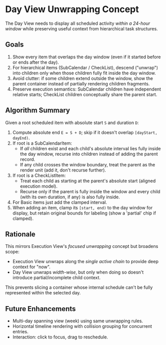 # Day View Unwrapping Concept

The Day View needs to display all scheduled activity *within a 24-hour window* while preserving useful context from hierarchical task structures.

## Goals
1. Show every item that overlaps the day window (even if it started before or ends after the day).
2. For hierarchical items (SubCalendar / CheckList), descend ("unwrap") into children only when those children fully fit inside the day window.
3. Avoid clutter: if some children extend outside the window, show the parent container instead of partially rendering children fragments.
4. Preserve execution semantics: SubCalendar children have independent relative starts; CheckList children conceptually share the parent start.

## Algorithm Summary
Given a root scheduled item with absolute start `S` and duration `D`:
1. Compute absolute end `E = S + D`; skip if it doesn't overlap `[dayStart, dayEnd)`.
2. If root is a SubCalendarItem:
   - If *all* children exist and each child's absolute interval lies fully inside the day window, recurse into children instead of adding the parent record.
   - If any child crosses the window boundary, treat the parent as the render unit (add it, don't recurse further).
3. If root is a CheckListItem:
   - Treat each child as starting at the parent's absolute start (aligned execution model).
   - Recurse only if the parent is fully inside the window and every child (with its own duration, if any) is also fully inside.
4. For Basic items just add the clamped interval.
5. When adding an item, clamp its `[start, end)` to the day window for display, but retain original bounds for labeling (show a 'partial' chip if clamped).

## Rationale
This mirrors Execution View's *focused unwrapping* concept but broadens scope:
- Execution View unwraps along the *single active chain* to provide deep context for "now".
- Day View unwraps *width-wise*, but only when doing so doesn't introduce partial/incomplete child context.

This prevents slicing a container whose internal schedule can't be fully represented within the selected day.

## Future Enhancements
- Multi-day spanning view (week) using same unwrapping rules.
- Horizontal timeline rendering with collision grouping for concurrent entries.
- Interaction: click to focus, drag to reschedule.
